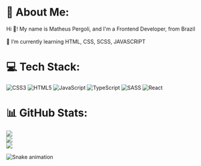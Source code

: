 # 💫 About Me:
Hi 👋! My name is Matheus Pergoli, and I'm a Frontend Developer, from Brazil<br><br>🌱 I’m currently learning HTML, CSS, SCSS, JAVASCRIPT<br>


# 💻 Tech Stack:
![CSS3](https://img.shields.io/badge/css3-%231572B6.svg?style=for-the-badge&logo=css3&logoColor=white) ![HTML5](https://img.shields.io/badge/html5-%23E34F26.svg?style=for-the-badge&logo=html5&logoColor=white) ![JavaScript](https://img.shields.io/badge/javascript-%23323330.svg?style=for-the-badge&logo=javascript&logoColor=%23F7DF1E) ![TypeScript](https://img.shields.io/badge/typescript-%23007ACC.svg?style=for-the-badge&logo=typescript&logoColor=white) ![SASS](https://img.shields.io/badge/SASS-hotpink.svg?style=for-the-badge&logo=SASS&logoColor=white) ![React](https://img.shields.io/badge/react-%2320232a.svg?style=for-the-badge&logo=react&logoColor=%2361DAFB)
# 📊 GitHub Stats:
![](https://github-readme-stats.vercel.app/api?username=matheuspergoli&theme=dark&hide_border=false&include_all_commits=true&count_private=false)<br/>
![](https://github-readme-streak-stats.herokuapp.com/?user=matheuspergoli&theme=dark&hide_border=false)<br/>
![](https://github-readme-stats.vercel.app/api/top-langs/?username=matheuspergoli&theme=dark&hide_border=false&include_all_commits=true&count_private=false&layout=compact)

![Snake animation](https://github.com/matheuspergoli/matheuspergoli/blob/output/github-contribution-grid-snake.svg)
